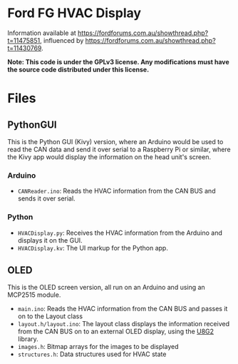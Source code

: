 # Ford FG HVAC Display

Information available at https://fordforums.com.au/showthread.php?t=11475851, influenced by https://fordforums.com.au/showthread.php?t=11430769.

**Note: This code is under the GPLv3 license. Any modifications must have the source code distributed under this license.**

# Files

## PythonGUI
This is the Python GUI (Kivy) version, where an Arduino would be used to read the CAN data and send it over serial to a 
Raspberry Pi or similar, where the Kivy app would display the information on the head unit's screen.


### Arduino
- `CANReader.ino`: Reads the HVAC information from the CAN BUS and sends it over serial.

### Python
- `HVACDisplay.py`: Receives the HVAC information from the Arduino and displays it on the GUI.
- `HVACDisplay.kv`: The UI markup for the Python app.

## OLED
This is the OLED screen version, all run on an Arduino and using an MCP2515 module.

- `main.ino`: Reads the HVAC information from the CAN BUS and passes it on to the Layout class
- `layout.h/layout.ino`: The layout class displays the information received from the CAN BUS on to an external OLED display, using the [U8G2](https://github.com/olikraus/u8g2) library.
- `images.h`: Bitmap arrays for the images to be displayed
- `structures.h`: Data structures used for HVAC state